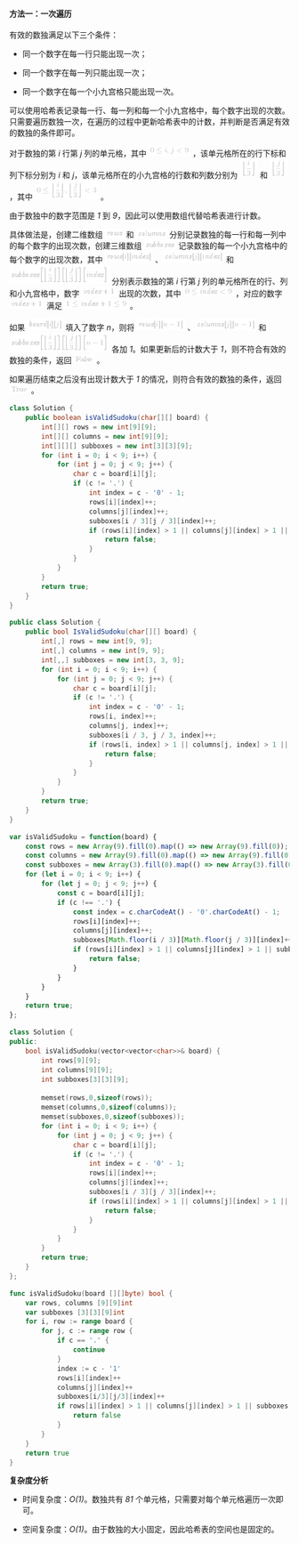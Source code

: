 #### 方法一：一次遍历

有效的数独满足以下三个条件：

- 同一个数字在每一行只能出现一次；

- 同一个数字在每一列只能出现一次；

- 同一个数字在每一个小九宫格只能出现一次。

可以使用哈希表记录每一行、每一列和每一个小九宫格中，每个数字出现的次数。只需要遍历数独一次，在遍历的过程中更新哈希表中的计数，并判断是否满足有效的数独的条件即可。

对于数独的第 *i* 行第 *j* 列的单元格，其中 ![0\lei,j<9 ](./p__0_le_i,_j___9_.png) ，该单元格所在的行下标和列下标分别为 *i* 和 *j*，该单元格所在的小九宫格的行数和列数分别为 ![\Big\lfloor\dfrac{i}{3}\Big\rfloor ](./p__Biglfloor_dfrac{i}{3}_Bigrfloor_.png)  和 ![\Big\lfloor\dfrac{j}{3}\Big\rfloor ](./p__Biglfloor_dfrac{j}{3}_Bigrfloor_.png) ，其中 ![0\le\Big\lfloor\dfrac{i}{3}\Big\rfloor,\Big\lfloor\dfrac{j}{3}\Big\rfloor<3 ](./p__0_le_Biglfloor_dfrac{i}{3}_Bigrfloor,_Biglfloor_dfrac{j}{3}_Bigrfloor___3_.png) 。

由于数独中的数字范围是 *1* 到 *9*，因此可以使用数组代替哈希表进行计数。

具体做法是，创建二维数组 ![\textit{rows} ](./p__textit{rows}_.png)  和 ![\textit{columns} ](./p__textit{columns}_.png)  分别记录数独的每一行和每一列中的每个数字的出现次数，创建三维数组 ![\textit{subboxes} ](./p__textit{subboxes}_.png)  记录数独的每一个小九宫格中的每个数字的出现次数，其中 ![\textit{rows}\[i\]\[\textit{index}\] ](./p__textit{rows}_i__textit{index}__.png) 、![\textit{columns}\[j\]\[\textit{index}\] ](./p__textit{columns}_j__textit{index}__.png)  和 ![\textit{subboxes}\Big\[\Big\lfloor\dfrac{i}{3}\Big\rfloor\Big\]\Big\[\Big\lfloor\dfrac{j}{3}\Big\rfloor\Big\]\Big\[\textit{index}\Big\] ](./p__textit{subboxes}Big_Biglfloor_dfrac{i}{3}_BigrfloorBig_Big_Biglfloor_dfrac{j}{3}_BigrfloorBig_Big_textit{index}Big__.png)  分别表示数独的第 *i* 行第 *j* 列的单元格所在的行、列和小九宫格中，数字 ![\textit{index}+1 ](./p__textit{index}_+_1_.png)  出现的次数，其中 ![0\le\textit{index}<9 ](./p__0_le_textit{index}___9_.png) ，对应的数字 ![\textit{index}+1 ](./p__textit{index}_+_1_.png)  满足 ![1\le\textit{index}+1\le9 ](./p__1_le_textit{index}_+_1_le_9_.png) 。

如果 ![\textit{board}\[i\]\[j\] ](./p__textit{board}_i__j__.png)  填入了数字 *n*，则将 ![\textit{rows}\[i\]\[n-1\] ](./p__textit{rows}_i__n_-_1__.png) 、![\textit{columns}\[j\]\[n-1\] ](./p__textit{columns}_j__n_-_1__.png)  和 ![\textit{subboxes}\Big\[\Big\lfloor\dfrac{i}{3}\Big\rfloor\Big\]\Big\[\Big\lfloor\dfrac{j}{3}\Big\rfloor\Big\]\Big\[n-1\Big\] ](./p__textit{subboxes}Big_Biglfloor_dfrac{i}{3}_BigrfloorBig_Big_Biglfloor_dfrac{j}{3}_BigrfloorBig_Big_n_-_1Big__.png)  各加 *1*。如果更新后的计数大于 *1*，则不符合有效的数独的条件，返回 ![\text{false} ](./p__text{false}_.png) 。

如果遍历结束之后没有出现计数大于 *1* 的情况，则符合有效的数独的条件，返回 ![\text{true} ](./p__text{true}_.png) 。

```Java [sol1-Java]
class Solution {
    public boolean isValidSudoku(char[][] board) {
        int[][] rows = new int[9][9];
        int[][] columns = new int[9][9];
        int[][][] subboxes = new int[3][3][9];
        for (int i = 0; i < 9; i++) {
            for (int j = 0; j < 9; j++) {
                char c = board[i][j];
                if (c != '.') {
                    int index = c - '0' - 1;
                    rows[i][index]++;
                    columns[j][index]++;
                    subboxes[i / 3][j / 3][index]++;
                    if (rows[i][index] > 1 || columns[j][index] > 1 || subboxes[i / 3][j / 3][index] > 1) {
                        return false;
                    }
                }
            }
        }
        return true;
    }
}
```

```C# [sol1-C#]
public class Solution {
    public bool IsValidSudoku(char[][] board) {
        int[,] rows = new int[9, 9];
        int[,] columns = new int[9, 9];
        int[,,] subboxes = new int[3, 3, 9];
        for (int i = 0; i < 9; i++) {
            for (int j = 0; j < 9; j++) {
                char c = board[i][j];
                if (c != '.') {
                    int index = c - '0' - 1;
                    rows[i, index]++;
                    columns[j, index]++;
                    subboxes[i / 3, j / 3, index]++;
                    if (rows[i, index] > 1 || columns[j, index] > 1 || subboxes[i / 3, j / 3, index] > 1) {
                        return false;
                    }
                }
            }
        }
        return true;
    }
}
```

```JavaScript [sol1-JavaScript]
var isValidSudoku = function(board) {
    const rows = new Array(9).fill(0).map(() => new Array(9).fill(0));
    const columns = new Array(9).fill(0).map(() => new Array(9).fill(0));
    const subboxes = new Array(3).fill(0).map(() => new Array(3).fill(0).map(() => new Array(9).fill(0)));
    for (let i = 0; i < 9; i++) {
        for (let j = 0; j < 9; j++) {
            const c = board[i][j];
            if (c !== '.') {
                const index = c.charCodeAt() - '0'.charCodeAt() - 1;
                rows[i][index]++;
                columns[j][index]++;
                subboxes[Math.floor(i / 3)][Math.floor(j / 3)][index]++;
                if (rows[i][index] > 1 || columns[j][index] > 1 || subboxes[Math.floor(i / 3)][Math.floor(j / 3)][index] > 1) {
                    return false;
                }
            }
        }
    }
    return true;
};
```

```C++ [sol1-C++]
class Solution {
public:
    bool isValidSudoku(vector<vector<char>>& board) {
        int rows[9][9];
        int columns[9][9];
        int subboxes[3][3][9];
        
        memset(rows,0,sizeof(rows));
        memset(columns,0,sizeof(columns));
        memset(subboxes,0,sizeof(subboxes));
        for (int i = 0; i < 9; i++) {
            for (int j = 0; j < 9; j++) {
                char c = board[i][j];
                if (c != '.') {
                    int index = c - '0' - 1;
                    rows[i][index]++;
                    columns[j][index]++;
                    subboxes[i / 3][j / 3][index]++;
                    if (rows[i][index] > 1 || columns[j][index] > 1 || subboxes[i / 3][j / 3][index] > 1) {
                        return false;
                    }
                }
            }
        }
        return true;
    }
};
```

```go [sol1-Golang]
func isValidSudoku(board [][]byte) bool {
    var rows, columns [9][9]int
    var subboxes [3][3][9]int
    for i, row := range board {
        for j, c := range row {
            if c == '.' {
                continue
            }
            index := c - '1'
            rows[i][index]++
            columns[j][index]++
            subboxes[i/3][j/3][index]++
            if rows[i][index] > 1 || columns[j][index] > 1 || subboxes[i/3][j/3][index] > 1 {
                return false
            }
        }
    }
    return true
}
```

**复杂度分析**

- 时间复杂度：*O(1)*。数独共有 *81* 个单元格，只需要对每个单元格遍历一次即可。

- 空间复杂度：*O(1)*。由于数独的大小固定，因此哈希表的空间也是固定的。